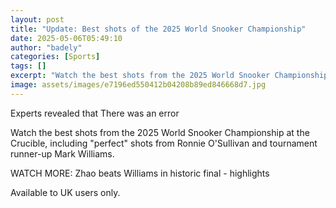 ```yaml
---
layout: post
title: "Update: Best shots of the 2025 World Snooker Championship"
date: 2025-05-06T05:49:10
author: "badely"
categories: [Sports]
tags: []
excerpt: "Watch the best shots from the 2025 World Snooker Championship at the Crucible, including 'perfect' shots from Ronnie O'Sullivan and tournament runner-"
image: assets/images/e7196ed550412b04208b89ed846668d7.jpg
---
```


Experts revealed that There was an error

Watch the best shots from the 2025 World Snooker Championship at the Crucible, including "perfect" shots from Ronnie O'Sullivan and tournament runner-up Mark Williams. 

WATCH MORE: Zhao beats Williams in historic final - highlights

Available to UK users only.

